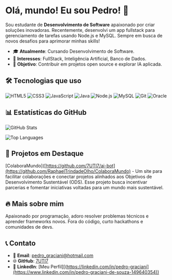 # Olá, mundo! Eu sou Pedro! 👋

Sou estudante de **Desenvolvimento de Software** apaixonado por criar soluções inovadoras. Recentemente, desenvolvi um app fullstack para gerenciamento de tarefas usando Node.js e MySQL. Sempre em busca de novos desafios para aprimorar minhas skills!

- 🎓 **Atualmente**: Cursando Desenvolvimento de Software.
- 💼 **Interesses**: FullStack, Inteligência Artificial, Banco de Dados.
- 🌟 **Objetivo**: Contribuir em projetos open source e explorar IA aplicada.

## 🛠️ Tecnologias que uso

![HTML5](https://img.shields.io/badge/HTML5-E34F26?style=flat&logo=html5&logoColor=white)
![CSS3](https://img.shields.io/badge/CSS3-1572B6?style=flat&logo=css3&logoColor=white)
![JavaScript](https://img.shields.io/badge/JavaScript-F7DF1E?style=flat&logo=javascript&logoColor=black)
![Java](https://img.shields.io/badge/Java-007396?style=flat&logo=java&logoColor=white)
![Node.js](https://img.shields.io/badge/Node.js-339933?style=flat&logo=nodedotjs&logoColor=white)
![MySQL](https://img.shields.io/badge/MySQL-4479A1?style=flat&logo=mysql&logoColor=white)
![Git](https://img.shields.io/badge/Git-F05032?style=flat&logo=git&logoColor=white)
![Oracle](https://img.shields.io/badge/Oracle-F80000?style=flat&logo=oracle&logoColor=white)

## 📊 Estatísticas do GitHub

![GitHub Stats](https://github-readme-stats.vercel.app/api?username=7UTI7&show_icons=true&count_private=true&hide_title=true)

![Top Languages](https://github-readme-stats.vercel.app/api/top-langs/?username=7UTI7&layout=compact&hide_title=true)

## 🚀 Projetos em Destaque

[ColaboraMundo]([https://github.com/7UTI7/ai-bot](https://github.com/RaphaelTrindadeOlho/ColaboraMundo) - Um site para facilitar colaborações e conectar projetos alinhados aos Objetivos de Desenvolvimento Sustentável (ODS). Esse projeto busca incentivar parcerias e fomentar iniciativas voltadas para um mundo mais sustentável.


## 🔥 Mais sobre mim

Apaixonado por programação, adoro resolver problemas técnicos e aprender frameworks novos. Fora do código, curto hackathons e comunidades de devs.

## 📞 Contato

- 📧 **Email**: [pedro_graciani@hotmail.com](mailto:pedro_graciani@hotmail.com)
- 🌐 **GitHub**: [7UTI7](https://github.com/7UTI7)
- 🔗 **LinkedIn**: [Meu Perfil][(https://linkedin.com/in/pedro-graciani](https://www.linkedin.com/in/pedro-graciani-de-souza-149640354))
